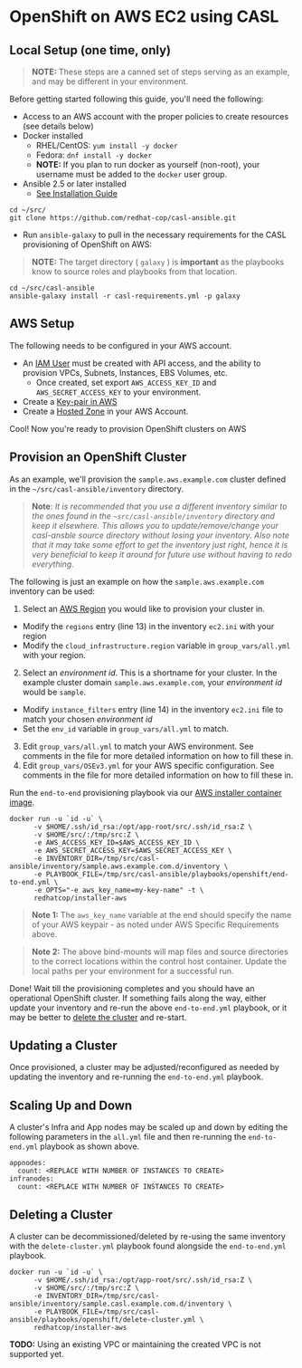 # OpenShift on AWS EC2 using CASL

## Local Setup (one time, only)

> **NOTE:** These steps are a canned set of steps serving as an example, and may be different in your environment.

Before getting started following this guide, you'll need the following:

* Access to an AWS account with the proper policies to create resources (see details below)
* Docker installed
  * RHEL/CentOS: `yum install -y docker`
  * Fedora: `dnf install -y docker`
  * **NOTE:** If you plan to run docker as yourself (non-root), your username must be added to the `docker` user group.
* Ansible 2.5 or later installed
  * [See Installation Guide](https://docs.ansible.com/ansible/latest/installation_guide/intro_installation.html)
```
cd ~/src/
git clone https://github.com/redhat-cop/casl-ansible.git
```

* Run `ansible-galaxy` to pull in the necessary requirements for the CASL provisioning of OpenShift on AWS:

> **NOTE:** The target directory ( `galaxy` ) is **important** as the playbooks know to source roles and playbooks from that location.

```
cd ~/src/casl-ansible
ansible-galaxy install -r casl-requirements.yml -p galaxy
```

## AWS Setup

The following needs to be configured in your AWS account.

* An [IAM User](https://console.aws.amazon.com/iam/home?#/users) must be created with API access, and the ability to provision VPCs, Subnets, Instances, EBS Volumes, etc.
  * Once created, set export `AWS_ACCESS_KEY_ID` and `AWS_SECRET_ACCESS_KEY` to your environment.
* Create a [Key-pair in AWS](http://docs.aws.amazon.com/AWSEC2/latest/UserGuide/ec2-key-pairs.html#having-ec2-create-your-key-pair)
* Create a [Hosted Zone](https://console.aws.amazon.com/route53/home?#hosted-zones:) in your AWS Account.

Cool! Now you're ready to provision OpenShift clusters on AWS

## Provision an OpenShift Cluster

As an example, we'll provision the `sample.aws.example.com` cluster defined in the `~/src/casl-ansible/inventory` directory.

> **Note**: *It is recommended that you use a different inventory similar to the ones found in the `~src/casl-ansible/inventory` directory and keep it elsewhere. This allows you to update/remove/change your casl-ansble source directory without losing your inventory. Also note that it may take some effort to get the inventory just right, hence it is very beneficial to keep it around for future use without having to redo everything.*

The following is just an example on how the `sample.aws.example.com` inventory can be used:

1. Select an [AWS Region](https://docs.aws.amazon.com/AmazonRDS/latest/UserGuide/Concepts.RegionsAndAvailabilityZones.html) you would like to provision your cluster in.
  * Modify the `regions` entry (line 13) in the inventory `ec2.ini` with your region
  * Modify the `cloud_infrastructure.region` variable in `group_vars/all.yml` with your region.
2. Select an _environment id_. This is a shortname for your cluster. In the example cluster domain `sample.aws.example.com`, your _environment id_ would be `sample`.
  * Modify `instance_filters` entry (line 14) in the inventory `ec2.ini` file to match your chosen _environment id_
  * Set the `env_id` variable in `group_vars/all.yml` to match.
3. Edit `group_vars/all.yml` to match your AWS environment. See comments in the file for more detailed information on how to fill these in.
4. Edit `group_vars/OSEv3.yml` for your AWS specific configuration. See comments in the file for more detailed information on how to fill these in.

Run the `end-to-end` provisioning playbook via our [AWS installer container image](../images/installer-aws/).

```
docker run -u `id -u` \
      -v $HOME/.ssh/id_rsa:/opt/app-root/src/.ssh/id_rsa:Z \
      -v $HOME/src/:/tmp/src:Z \
      -e AWS_ACCESS_KEY_ID=$AWS_ACCESS_KEY_ID \
      -e AWS_SECRET_ACCESS_KEY=$AWS_SECRET_ACCESS_KEY \
      -e INVENTORY_DIR=/tmp/src/casl-ansible/inventory/sample.aws.example.com.d/inventory \
      -e PLAYBOOK_FILE=/tmp/src/casl-ansible/playbooks/openshift/end-to-end.yml \
      -e OPTS="-e aws_key_name=my-key-name" -t \
      redhatcop/installer-aws
```

> **Note 1:** The `aws_key_name` variable at the end should specify the name of your AWS keypair - as noted under AWS Specific Requirements above.

> **Note 2:** The above bind-mounts will map files and source directories to the correct locations within the control host container. Update the local paths per your environment for a successful run.

Done! Wait till the provisioning completes and you should have an operational OpenShift cluster. If something fails along the way, either update your inventory and re-run the above `end-to-end.yml` playbook, or it may be better to [delete the cluster](https://github.com/redhat-cop/casl-ansible#deleting-a-cluster) and re-start.

## Updating a Cluster

Once provisioned, a cluster may be adjusted/reconfigured as needed by updating the inventory and re-running the `end-to-end.yml` playbook.

## Scaling Up and Down

A cluster's Infra and App nodes may be scaled up and down by editing the following parameters in the `all.yml` file and then re-running the `end-to-end.yml` playbook as shown above.

```
appnodes:
  count: <REPLACE WITH NUMBER OF INSTANCES TO CREATE>
infranodes:
  count: <REPLACE WITH NUMBER OF INSTANCES TO CREATE>
```

## Deleting a Cluster

A cluster can be decommissioned/deleted by re-using the same inventory with the `delete-cluster.yml` playbook found alongside the `end-to-end.yml` playbook.

```
docker run -u `id -u` \
      -v $HOME/.ssh/id_rsa:/opt/app-root/src/.ssh/id_rsa:Z \
      -v $HOME/src/:/tmp/src:Z \
      -e INVENTORY_DIR=/tmp/src/casl-ansible/inventory/sample.casl.example.com.d/inventory \
      -e PLAYBOOK_FILE=/tmp/src/casl-ansible/playbooks/openshift/delete-cluster.yml \
      redhatcop/installer-aws
```

**TODO:** Using an existing VPC or maintaining the created VPC is not supported yet.
